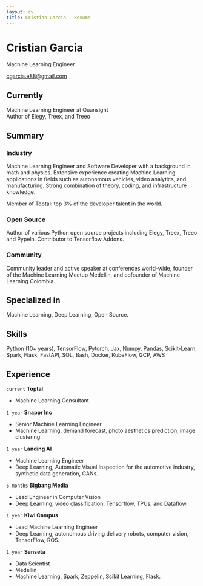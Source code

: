 ```yaml
---
layout: cv
title: Cristian Garcia - Resume
---
```

# Cristian Garcia
Machine Learning Engineer

<div id="webaddress">
<a href="cgarcia.e88@gmail.com">cgarcia.e88@gmail.com</a>
</div>


## Currently

Machine Learning Engineer at Quansight <br>
Author of Elegy, Treex, and Treeo

## Summary

### Industry
Machine Learning Engineer and Software Developer with a background in math and physics. Extensive
experience creating Machine Learning applications in fields such as autonomous vehicles, video analytics, and
manufacturing. Strong combination of theory, coding, and infrastructure knowledge.

Member of Toptal: top 3% of the developer talent in the world.

### Open Source
Author of various Python open source projects including Elegy, Treex, Treeo and Pypeln. Contributor to Tensorflow Addons. 

### Community
Community leader and active speaker at conferences world-wide, founder of the Machine Learning Meetup Medellin, and cofounder of Machine Learning Colombia.

## Specialized in

Machine Learning, Deep Learning, Open Source.

## Skills
Python (10+ years), TensorFlow, Pytorch, Jax, Numpy, Pandas, Scikit-Learn, Spark, Flask, FastAPI,
SQL, Bash, Docker, KubeFlow, GCP, AWS


## Experience

`current`
**Toptal**
- Machine Learning Consultant

`1 year`
**Snappr Inc**
- Senior Machine Learning Engineer
- Machine Learning, demand forecast, photo aesthetics prediction, image clustering.


`1 year`
**Landing AI**
- Machine Learning Engineer
- Deep Learning, Automatic Visual Inspection for the automotive industry, synthetic data generation, GANs.

`6 months`
**Bigbang Media**
- Lead Engineer in Computer Vision
- Deep Learning, video classification, Tensorflow, TPUs, and Dataflow.


`1 year`
**Kiwi Campus**
- Lead Machine Learning Engineer
- Deep Learning, autonomous driving delivery robots, computer vision, TensorFlow, ROS.


`1 year`
**Senseta**
- Data Scientist
- Medellin
- Machine Learning, Spark, Zeppelin, Scikit Learning, Flask.